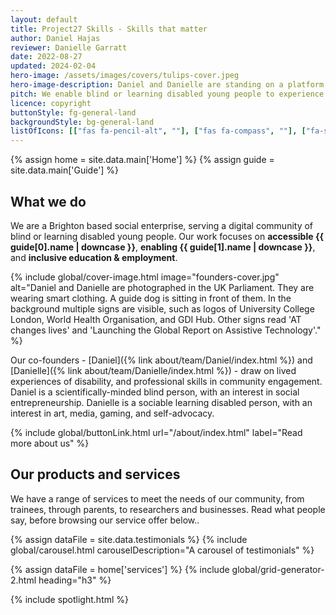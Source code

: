 ```yaml
---
layout: default
title: Project27 Skills - Skills that matter
author: Daniel Hajas
reviewer: Danielle Garratt
date: 2022-08-27
updated: 2024-02-04
hero-image: /assets/images/covers/tulips-cover.jpeg
hero-image-description: Daniel and Danielle are standing on a platform, with vast fields of colourful tulips and a canal in the background. Both of them smile at the camera.
pitch: We enable blind or learning disabled young people to experience flow, while they are developing skills that matter for professional development and personal growth, through our learning platform, community support, and principles of entrepreneurship.
licence: copyright
buttonStyle: fg-general-land
backgroundStyle: bg-general-land
listOfIcons: [["fas fa-pencil-alt", ""], ["fas fa-compass", ""], ["fa-solid fa-handshake", ""], ["fa-solid fa-person-chalkboard", ""], ["fas-lightbulb", ""]]
---
```


{% assign home = site.data.main['Home'] %}
{% assign guide = site.data.main['Guide'] %}

## What we do

We are a Brighton based social enterprise, serving a digital community of blind or learning disabled young people.
Our work focuses on **accessible {{ guide[0].name | downcase }}**, **enabling {{ guide[1].name | downcase }}**, and **inclusive education & employment**.

{% include global/cover-image.html image="founders-cover.jpg" alt="Daniel and Danielle are photographed in the UK Parliament. They are wearing smart clothing. A guide dog is sitting in front of them. In the background multiple signs are visible, such as logos of University College London, World Health Organisation, and GDI Hub. Other signs read 'AT changes lives' and 'Launching the Global Report on Assistive Technology'." %}

Our co-founders - [Daniel]({% link about/team/Daniel/index.html %}) and [Danielle]({% link about/team/Danielle/index.html %}) - draw on lived experiences of disability, and professional skills in community engagement.
Daniel is a scientifically-minded blind person, with an interest in social entrepreneurship.
Danielle is a sociable learning disabled person, with an interest in art, media, gaming, and self-advocacy.

{% include global/buttonLink.html url="/about/index.html" label="Read more about us" %}

## Our products and services

We have a range of services to meet the needs of our community, from trainees, through parents, to researchers and businesses.
Read what people say, before browsing our service offer below..

{% assign dataFile = site.data.testimonials %}
{% include global/carousel.html carouselDescription="A carousel of testimonials" %}

{% assign dataFile = home['services'] %}
{% include global/grid-generator-2.html heading="h3" %}

{% include spotlight.html %}

